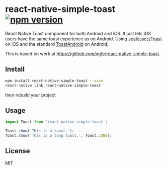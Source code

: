 # react-native-simple-toast [![npm version](https://badge.fury.io/js/react-native-simple-toast.svg)](https://badge.fury.io/js/react-native-simple-toast) 
React Native Toast component for both Android and iOS. It just lets iOS users have the same toast experience as on Android. Using [scalessec/Toast](https://github.com/scalessec/Toast) on iOS and the standard [ToastAndroid](http://facebook.github.io/react-native/docs/toastandroid.html) on Android;

This is based on work at https://github.com/xgfe/react-native-simple-toast.

## Install

```bash
npm install react-native-simple-toast --save
react-native link react-native-simple-toast
```
then rebuild your project

## Usage

```javascript
import Toast from 'react-native-simple-toast';

Toast.show('This is a toast.');
Toast.show('This is a long toast.', Toast.LONG);
```

## License

MIT
